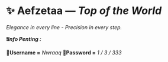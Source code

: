 # ✨ Aefzetaa — _Top of the World_

_Elegance in every line - Precision in every step._

**❗*Info Penting :***

**👤Username =** _Nwraaq_
**🔐Password =** _1 / 3 / 333_

